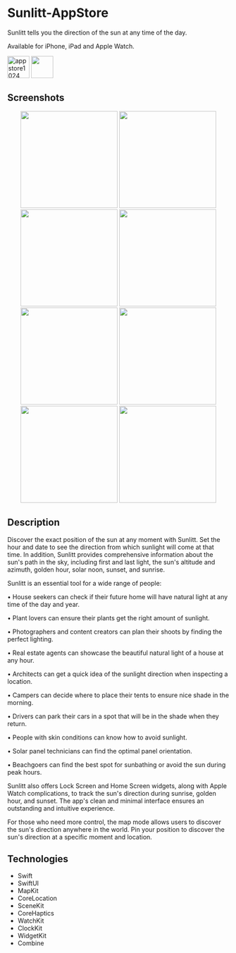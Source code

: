 # Sunlitt-AppStore
Sunlitt tells you the direction of the sun at any time of the day.

Available for iPhone, iPad and Apple Watch.

<img height="50" alt="appstore1024" src="https://user-images.githubusercontent.com/55358113/235526907-c36a3275-6c1c-4c19-8907-f454e4f358e2.png"> [<img src="https://user-images.githubusercontent.com/55358113/174020637-ca23803f-341c-48ce-b896-1fd4b7423310.svg" height="50">](https://apps.apple.com/app/litt/id1628751457)

## Screenshots

<p align="center">
<img width=220 src="https://user-images.githubusercontent.com/55358113/231136019-7978f02a-10e6-4d78-b246-39122de904cf.mp4" /> <img width=220 src="https://user-images.githubusercontent.com/55358113/231132295-0e112b4b-8986-48fd-865d-e91358ebdd6d.png" /> <img width=220 src="https://user-images.githubusercontent.com/55358113/231132379-63189e86-436c-4a7d-ada4-8f5529b0dd77.png" /> <img width=220 src="https://user-images.githubusercontent.com/55358113/231132426-1e79eef9-9bf9-4d34-826e-2c286fa5ae74.png" /> <img width=220 src="https://user-images.githubusercontent.com/55358113/231132501-dc4576d3-f027-4072-9076-daf79f3cf027.png" /> <img width=220 src="https://user-images.githubusercontent.com/55358113/231132548-93e81a90-b08a-455c-ba9e-3e7db599886c.png" /> <img width=220 src="https://user-images.githubusercontent.com/55358113/231132740-1f3a7df9-fc09-44ab-9b73-b9a54de4f46d.png" /> <img width=220 src="https://user-images.githubusercontent.com/55358113/231132812-7c005325-409e-45f6-a11f-cef7003ff3bb.png" />
</p>

## Description
Discover the exact position of the sun at any moment with Sunlitt. Set the hour and date to see the direction from which sunlight will come at that time. 
In addition, Sunlitt provides comprehensive information about the sun's path in the sky, including first and last light, the sun's altitude and azimuth, golden hour, solar noon, sunset, and sunrise.


Sunlitt is an essential tool for a wide range of people:

• House seekers can check if their future home will have natural light at any time of the day and year.

• Plant lovers can ensure their plants get the right amount of sunlight.

• Photographers and content creators can plan their shoots by finding the perfect lighting.

• Real estate agents can showcase the beautiful natural light of a house at any hour.

• Architects can get a quick idea of the sunlight direction when inspecting a location.

• Campers can decide where to place their tents to ensure nice shade in the morning.

• Drivers can park their cars in a spot that will be in the shade when they return.

• People with skin conditions can know how to avoid sunlight.

• Solar panel technicians can find the optimal panel orientation.

• Beachgoers can find the best spot for sunbathing or avoid the sun during peak hours.


Sunlitt also offers Lock Screen and Home Screen widgets, along with Apple Watch complications, to track the sun's direction during sunrise, golden hour, and sunset. The app's clean and minimal interface ensures an outstanding and intuitive experience.

For those who need more control, the map mode allows users to discover the sun's direction anywhere in the world. Pin your position to discover the sun's direction at a specific moment and location.

## Technologies
- Swift
- SwiftUI
- MapKit
- CoreLocation
- SceneKit
- CoreHaptics
- WatchKit
- ClockKit
- WidgetKit
- Combine
